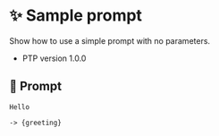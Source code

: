 # ✨ Sample prompt

Show how to use a simple prompt with no parameters.

-   PTP version 1.0.0

## 💬 Prompt

```text
Hello
```

`-> {greeting}`

<!--
TODO: [🧠] Figure out less simmilar word for "single", "simple" and "sample"
-->
